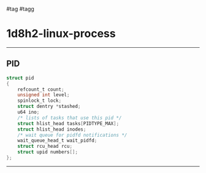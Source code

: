 #tag #tagg
# 1d8h2-linux-process
---

## PID
```c
struct pid
{
	refcount_t count;
	unsigned int level;
	spinlock_t lock;
	struct dentry *stashed;
	u64 ino;
	/* lists of tasks that use this pid */
	struct hlist_head tasks[PIDTYPE_MAX];
	struct hlist_head inodes;
	/* wait queue for pidfd notifications */
	wait_queue_head_t wait_pidfd;
	struct rcu_head rcu;
	struct upid numbers[];
};
```
---




